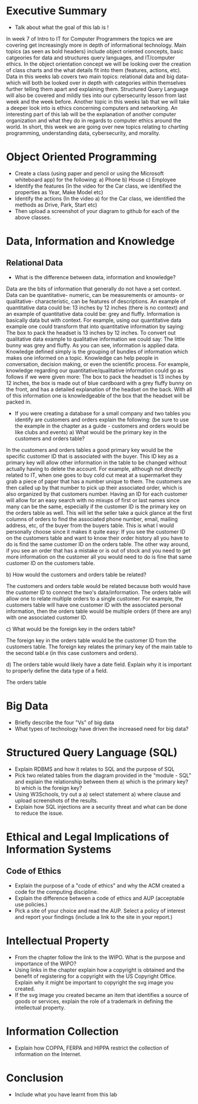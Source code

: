 # Executive Summary
* Talk about what the goal of this lab is !

In week 7 of Intro to IT for Computer Programmers the topics we are covering get increasingly more in depth of informational technology. Main topics (as seen as bold headers) include object oriented concepts, basic catgeories for data and structures query languages, and IT/computer ethics. In the object orientation concept we will be looking over the creation of class charts and the what details fit into them (features, actions, etc). Data in this weeks lab covers two main topics: relational data and big data- which will both be looked over in depth with categories within themselves further telling them apart and explaining them. Structured Query Language will also be covered and mildly ties into our cybersecurity lesson from last week and the week before. Another topic in this weeks lab that we will take a deeper look into is ethics concerning computers and networking. An interesting part of this lab will be the explanation of another computer organization and what they do in regards to computer ethics around the world. In short, this week we are going over new topics relating to charting programming, understanding data, cybersecurity, and morality. 

# Object Oriented Programming
* Create a class (using paper and pencil or using the Microsoft whiteboard app) for the following: a) Phone b) House c) Employee
* Identify the features (In the video for the Car class, we identified the properties as Year, Make Model etc)
* Identify the actions (In the video a) for the Car class, we identified the methods as Drive, Park, Start etc)
* Then upload a screenshot of your diagram to github for each of the above classes.

# Data, Information and Knowledge
## Relational Data
* What is the difference between data, information and knowledge?

Data are the bits of information that generally do not have a set context. Data can be quantitative- numeric, can be measurements or amounts- or qualitative- characteristic, can be features of descriptions. An example of quantitative data could be: 13 inches by 12 inches (there is no context) and an example of quantitative data could be: grey and fluffy.
Information is basically data but with context. For example, using our quantitative data example one could transform that into quantitative information by saying: The box to pack the headset is 13 inches by 12 inches. To convert out qualitative data example to qualitative information we could say: The little bunny was grey and fluffy. As you can see, information is applied data. 
Knowledge defined simply is the grouping of bundles of information which makes one informed on a topic. Knowledge can help people in conversation, decision making, or even the scientific process. For example, knowledge regarding our quantitative/qualitative information could go as follows if we were given more: The box to pack the headset is 13 inches by 12 inches, the box is made out of blue cardboard with a grey fluffy bunny on the front, and has a detailed explanation of the headset on the back. With all of this information one is knowledgeable of the box that the headset will be packed in. 

* If you were creating a database for a small company and two tables you identify are customers and orders explain the following: (be sure to use the example in the chapter as a guide - customers and orders would be like clubs and events) 
a) What would be the primary key in the customers and orders table?

In the customers and orders tables a good primary key would be the specific customer ID that is associated with the buyer. This ID key as a primary key will allow other information in the table to be changed without actually having to delete the account. For example, although not directly related to IT, when one goes to buy cold cut meat at a supermarket they grab a piece of paper that has a number unique to them. The customers are then called up by that number to pick up their associated order, which is also organized by that customers number. Having an ID for each customer will allow for an easy search with no mixups of first or last names since many can be the same, especially if the customer ID is the primary key on the orders table as well. This will let the seller take a quick glance at the first columns of orders to find the associated phone number, email, mailing address, etc, of the buyer from the buyers table. This is what I would personally choose since it makes it quite easy: If you see the customer ID on the customers table and want to know their order history all you have to do is find the same customer ID on the orders table. The other way around, if you see an order that has a mistake or is out of stock and you need to get more information on the customer all you would need to do is fine that same customer ID on the customers table. 

b) How would the customers and orders table be related?

The customers and orders table would be related because both would have the customer ID to connect the two's data/information. The orders table will allow one to relate multiple orders to a single customer. For example, the customers table will have one customer ID with the associated personal information, then the orders table would be multiple orders (if there are any) with one associated customer ID.

c) What would be the foreign key in the orders table?

The foreign key in the orders table would be the customer ID from the customers table. The foreign key relates the primary key of the main table to the second tabl.e (in this case customers and orders).

d) The orders table would likely have a date field. Explain why it is important to properly define the data type of a field.

The orders table 
# Big Data
* Briefly describe the four "Vs" of big data
* What types of technology have driven the increased need for big data?
# Structured Query Language (SQL)
* Explain RDBMS and how it relates to SQL and the purpose of SQL
* Pick two related tables from the diagram provided in the "module - SQL" and explain the relationship between them a) which is the primary key? b) which is the foreign key?
* Using W3Schools, try out a a) select statement a) where clause and upload screenshots of the results.
* Explain how SQL injections are a security threat and what can be done to reduce the issue.
# Ethical and Legal Implications of Information Systems
## Code of Ethics
* Explain the purpose of a "code of ethics" and why the ACM created a code for the computing discipline.
* Explain the difference between a code of ethics and AUP (acceptable use policies.)
* Pick a site of your choice and read the AUP. Select a policy of interest and report your findings (include a link to the site in your report.)
# Intellectual Property
* From the chapter follow the link to the WIPO. What is the purpose and importance of the WIPO?
* Using links in the chapter explain how a copyright is obtained and the benefit of registering for a copyright with the US Copyright Office. Explain why it might be important to copyright the svg image you created.
* If the svg image you created became an item that identifies a source of goods or services, explain the role of a trademark in defining the intellectual property.
# Information Collection
* Explain how COPPA, FERPA and HIPPA restrict the collection of information on the Internet.
# Conclusion
* Include what you have learnt from this lab
